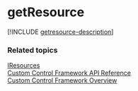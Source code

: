 # getResource

[!INCLUDE [getresource-description](includes/getresource-description.md)]

### Related topics

[IResources](../iresources.md)<br />
[Custom Control Framework API Reference](../index.md)<br />
[Custom Control Framework Overview](../../custom-control-framework-overview.md)<br />